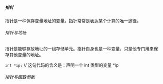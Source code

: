 #

##### 指针
指针是一种保存变量地址的变量。指针常常是表达某个计算的唯一途径。  

###### 指针与地址  
指针是能够存放地址的一组存储单元。指针自身也是一种变量，只是他专门用来保存其他变量的地址。   

`int *ip;` // 这句代码的含义是：声明一个 int 类型的变量 *ip

###### 指针与函数参数







